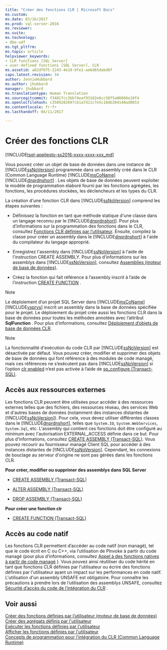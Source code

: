 ```yaml
---
title: "Créer des fonctions CLR | Microsoft Docs"
ms.custom: 
ms.date: 03/16/2017
ms.prod: sql-server-2016
ms.reviewer: 
ms.suite: 
ms.technology:
- dbe-udf
ms.tgt_pltfrm: 
ms.topic: article
helpviewer_keywords:
- CLR functions [SQL Server]
- user-defined functions [SQL Server], CLR
ms.assetid: a82df075-2243-4e19-bfe1-ae6d65dabd0f
caps.latest.revision: 34
author: JennieHubbard
ms.author: jhubbard
manager: jhubbard
ms.translationtype: Human Translation
ms.sourcegitcommit: f3481fcc2bb74eaf93182e6cc58f5a06666e10f4
ms.openlocfilehash: c3589282697cb1a7d11c7e5c18db204140ad0653
ms.contentlocale: fr-fr
ms.lasthandoff: 04/11/2017

---
```

# <a name="create-clr-functions"></a>Créer des fonctions CLR
[!INCLUDE[tsql-appliesto-ss2016-xxxx-xxxx-xxx_md](../../includes/tsql-appliesto-ss2016-xxxx-xxxx-xxx-md.md)]

  Vous pouvez créer un objet de base de données dans une instance de [!INCLUDE[ssNoVersion](../../includes/ssnoversion-md.md)] programmée dans un assembly créé dans le CLR (Common Language Runtime) [!INCLUDE[msCoName](../../includes/msconame-md.md)] [!INCLUDE[dnprdnshort](../../includes/dnprdnshort-md.md)] . Les objets de base de données peuvent exploiter le modèle de programmation élaboré fourni par les fonctions agrégées, les fonctions, les procédures stockées, les déclencheurs et les types du CLR.  
  
 La création d'une fonction CLR dans [!INCLUDE[ssNoVersion](../../includes/ssnoversion-md.md)] comprend les étapes suivantes :  
  
-   Définissez la fonction en tant que méthode statique d'une classe dans un langage reconnu par le [!INCLUDE[dnprdnshort](../../includes/dnprdnshort-md.md)]. Pour plus d’informations sur la programmation des fonctions dans le CLR, consultez [Fonctions CLR définies par l’utilisateur](../../relational-databases/clr-integration-database-objects-user-defined-functions/clr-user-defined-functions.md). Ensuite, compilez la classe pour créer un assembly dans le [!INCLUDE[dnprdnshort](../../includes/dnprdnshort-md.md)] à l'aide du compilateur du langage approprié.  
  
-   Enregistrez l'assembly dans [!INCLUDE[ssNoVersion](../../includes/ssnoversion-md.md)] à l'aide de l'instruction CREATE ASSEMBLY. Pour plus d’informations sur les assemblys dans [!INCLUDE[ssNoVersion](../../includes/ssnoversion-md.md)], consultez [Assemblies &#40;moteur de base de données&#41;](../../relational-databases/clr-integration/assemblies-database-engine.md).  
  
-   Créez la fonction qui fait référence à l’assembly inscrit à l’aide de l’instruction [CREATE FUNCTION](../../t-sql/statements/create-function-transact-sql.md) .  
  
> [!NOTE]  
>  Le déploiement d’un projet SQL Server dans [!INCLUDE[msCoName](../../includes/msconame-md.md)][!INCLUDE[vsprvs](../../includes/vsprvs-md.md)] inscrit un assembly dans la base de données spécifiée pour le projet. Le déploiement du projet crée aussi les fonctions CLR dans la base de données pour toutes les méthodes annotées avec l’attribut **SqlFunction** . Pour plus d’informations, consultez [Déploiement d’objets de base de données CLR](../../relational-databases/clr-integration/deploying-clr-database-objects.md).  
  
> [!NOTE]  
>  La fonctionnalité d'exécution du code CLR par [!INCLUDE[ssNoVersion](../../includes/ssnoversion-md.md)] est désactivée par défaut. Vous pouvez créer, modifier et supprimer des objets de base de données qui font référence à des modules de code managé, mais ces références ne s’exécutent pas dans [!INCLUDE[ssNoVersion](../../includes/ssnoversion-md.md)] si l’option [clr enabled](../../database-engine/configure-windows/clr-enabled-server-configuration-option.md) n’est pas activée à l’aide de [sp_configure (Transact-SQL)](../../relational-databases/system-stored-procedures/sp-configure-transact-sql.md).  
  
## <a name="accessing-external-resources"></a>Accès aux ressources externes  
 Les fonctions CLR peuvent être utilisées pour accéder à des ressources externes telles que des fichiers, des ressources réseau, des services Web et d'autres bases de données (notamment des instances distantes de [!INCLUDE[ssNoVersion](../../includes/ssnoversion-md.md)]). Pour cela, vous devez utiliser différentes classes dans le [!INCLUDE[dnprdnshort](../../includes/dnprdnshort-md.md)], telles que `System.IO`, `System.WebServices`, `System.Sql`, etc. L'assembly qui contient ces fonctions doit être configuré au minimum avec l'autorisation EXTERNAL_ACCESS définie dans ce but. Pour plus d’informations, consultez [CREATE ASSEMBLY &#40;Transact-SQL&#41;](../../t-sql/statements/create-assembly-transact-sql.md). Vous pouvez recourir au fournisseur managé Client SQL pour accéder à des instances distantes de [!INCLUDE[ssNoVersion](../../includes/ssnoversion-md.md)]. Cependant, les connexions de bouclage au serveur d'origine ne sont pas gérées dans les fonctions CLR.  
  
 **Pour créer, modifier ou supprimer des assemblys dans SQL Server**  
  
-   [CREATE ASSEMBLY &#40;Transact-SQL&#41;](../../t-sql/statements/create-assembly-transact-sql.md)  
  
-   [ALTER ASSEMBLY &#40;Transact-SQL&#41;](../../t-sql/statements/alter-assembly-transact-sql.md)  
  
-   [DROP ASSEMBLY &#40;Transact-SQL&#41;](../../t-sql/statements/drop-assembly-transact-sql.md)  
  
 **Pour créer une fonction clr**  
  
-   [CREATE FUNCTION &#40;Transact-SQL&#41;](../../t-sql/statements/create-function-transact-sql.md)  
  
## <a name="accessing-native-code"></a>Accès au code natif  
 Les fonctions CLR permettent d’accéder au code natif (non managé), tel que le code écrit en C ou C++, via l’utilisation de PInvoke à partir du code managé (pour plus d’informations, consultez [Appel à des fonctions natives à partir de code managé](http://go.microsoft.com/fwlink/?LinkID=181929) ). Vous pouvez ainsi réutiliser du code hérité en tant que fonctions CLR définies par l'utilisateur ou écrire des fonctions définies par l'utilisateur ayant un impact sur les performances en code natif. L'utilisation d'un assembly UNSAFE est obligatoire. Pour connaître les précautions à prendre lors de l’utilisation des assemblys UNSAFE, consultez [Sécurité d’accès du code de l’intégration du CLR](../../relational-databases/clr-integration/security/clr-integration-code-access-security.md) .  
  
## <a name="see-also"></a>Voir aussi  
 [Créer des fonctions définies par l’utilisateur &#40;moteur de base de données&#41;](../../relational-databases/user-defined-functions/create-user-defined-functions-database-engine.md)   
 [Créer des agrégats définis par l'utilisateur](../../relational-databases/user-defined-functions/create-user-defined-aggregates.md)   
 [Exécuter les fonctions définies par l'utilisateur](../../relational-databases/user-defined-functions/execute-user-defined-functions.md)   
 [Afficher les fonctions définies par l'utilisateur](../../relational-databases/user-defined-functions/view-user-defined-functions.md)   
 [Concepts de programmation pour l’intégration du CLR &#40;Common Language Runtime&#41;](../../relational-databases/clr-integration/common-language-runtime-clr-integration-programming-concepts.md)  
  
  
